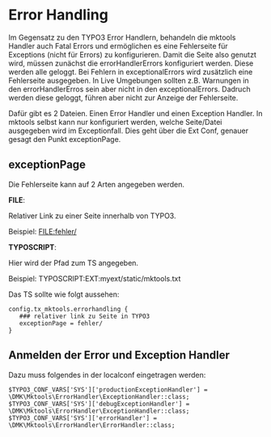 Error Handling
==============

Im Gegensatz zu den TYPO3 Error Handlern, behandeln die mktools Handler auch Fatal Errors und ermöglichen es eine Fehlerseite für Exceptions (nicht für Errors) zu konfigurieren. Damit die Seite also genutzt wird, müssen zunächst die errorHandlerErrors konfiguriert werden. Diese werden alle geloggt. Bei Fehlern in exceptionalErrors wird zusätzlich eine Fehlerseite ausgegeben. In Live Umgebungen sollten z.B. Warnungen in den errorHandlerErros sein aber nicht in den exceptionalErrors. Dadruch werden diese geloggt, führen aber nicht zur Anzeige der Fehlerseite.

Dafür gibt es 2 Dateien. Einen Error Handler und einen Exception Handler. In mktools selbst kann nur konfiguriert werden, welche Seite/Datei ausgegeben wird im Exceptionfall. Dies geht über die Ext Conf, genauer gesagt den Punkt exceptionPage.

exceptionPage
-------------

Die Fehlerseite kann auf 2 Arten angegeben werden.

**FILE**:

Relativer Link zu einer Seite innerhalb von TYPO3.

Beispiel: <FILE:fehler/>

**TYPOSCRIPT**:

Hier wird der Pfad zum TS angegeben.

Beispiel: TYPOSCRIPT:EXT:myext/static/mktools.txt

Das TS sollte wie folgt aussehen:

~~~~ {.sourceCode .ts}
config.tx_mktools.errorhandling {
   ### relativer link zu Seite in TYPO3
   exceptionPage = fehler/
}
~~~~

Anmelden der Error und Exception Handler
----------------------------------------

Dazu muss folgendes in der localconf eingetragen werden:

~~~~ {.sourceCode .php}
$TYPO3_CONF_VARS['SYS']['productionExceptionHandler'] = \DMK\Mktools\ErrorHandler\ExceptionHandler::class;
$TYPO3_CONF_VARS['SYS']['debugExceptionHandler'] = \DMK\Mktools\ErrorHandler\ExceptionHandler::class;
$TYPO3_CONF_VARS['SYS']['errorHandler'] = \DMK\Mktools\ErrorHandler\ErrorHandler::class;
~~~~
